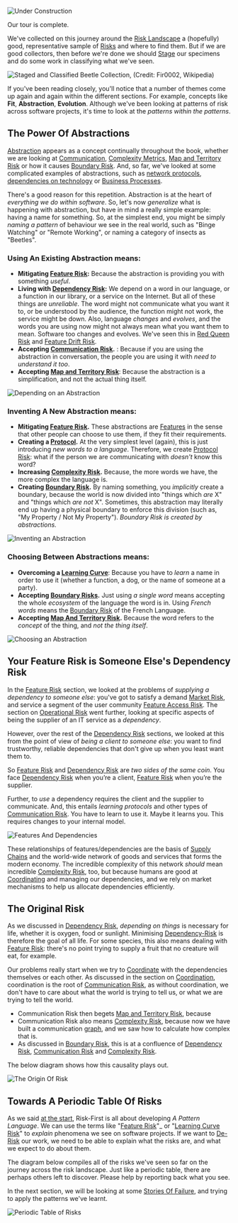 ![Under Construction](images/state/uc.png)

Our tour is complete.  

We've collected on this journey around the [Risk Landscape](Risk-Landscape) a (hopefully) good, representative sample of [Risks](Glossary#Risk) and where to find them.  But if we are good collectors, then before we're done we should [Stage](https://en.wikipedia.org/wiki/Entomological_equipment_for_mounting_and_storage) our specimens and do some work in classifying what we've seen.

![Staged and Classified Beetle Collection, (Credit: Fir0002, Wikipedia)](images/Beetle_collection.jpg)

If you've been reading closely, you'll notice that a number of themes come up again and again within the different sections.   For example, concepts like **Fit**, **Abstraction**, **Evolution**.  Although we've been looking at patterns of risk across software projects, it's time to look at the _patterns within the patterns_. 

## The Power Of Abstractions

[Abstraction](Glossary#abstraction) appears as a concept continually throughout the book, whether we are looking at [Communication](Communication-Risk), [Complexity Metrics](Complexity-Risk#kolmogorov-complexity), [Map and Territory Risk](Map-And-Territory-Risk) or how it causes [Boundary Risk](Boundary-Risk).  And, so far, we've looked at some complicated examples of abstractions, such as [network protocols](Communication-Risk#network), [dependencies on technology](Software-Dependency-Risk#software-tools) or [Business Processes](Process-Risk#the-purpose-of-process).

There's a good reason for this repetition.   Abstraction is at the heart of _everything we do within software_.  So, let's now _generalize_ what is happening with abstraction, but have in mind a really simple example:  having a name for something.   So, at the simplest end, you might be simply _naming a pattern_ of behaviour we see in the real world, such as "Binge Watching" or "Remote Working", or naming a category of insects as "Beetles".

### Using An Existing Abstraction means:

 - **Mitigating [Feature Risk]():** Because the abstraction is providing you with something _useful_.
 - **Living with [Dependency Risk]():**  We depend on a word in our language, or a function in our library, or a service on the Internet.  But all of these things are _unreliable_.  The word might not communicate what you want it to, or be understood by the audience, the function might not work, the service might be down.  Also, language _changes_ and _evolves_, and the words you are using now might not always mean what you want them to mean.  Software too changes and evolves.  We've seen this in [Red Queen Risk](Scarcity-Risk#red-queen-risk) and [Feature Drift Risk](Feature-Risk#feature-drift-risk).
 - **Accepting [Communication Risk](Communication-Risk).** : Because if you are using the abstraction in conversation, the people you are using it with _need to understand it too_. 
 - **Accepting [Map and Territory Risk](Map-And-Territory-Risk)**: Because the abstraction is a simplification, and not the actual thing itself.
 
![Depending on an Abstraction](images/generated/staging-and-classifying/depending-abstraction.png)

### Inventing A New Abstraction means:  

- **Mitigating [Feature Risk](Feature-Risk).**  These abstractions are [Features](Feature-Risk) in the sense that other people can choose to use them, if they fit their requirements.  
- **Creating a [Protocol](Communication-Risk#protocol).**  At the very simplest level (again), this is just introducing _new words to a language_.   Therefore, we create [Protocol Risk](Communication-Risk#protocol-risk):  what if the person we are communicating with _doesn't_ know this word?  
- **Increasing [Complexity Risk](Complexity-Risk).** Because, the more words we have, the more complex the language is.
- **Creating [Boundary Risk](Boundary-Risk).**  By naming something, you _implicitly_ create a boundary, because the world is now divided into "things which _are_ X" and "things which _are not_ X".   Sometimes, this abstraction may literally end up having a physical boundary to enforce this division (such as, "My Property / Not My Property"). _Boundary Risk is created by abstractions._
    
![Inventing an Abstraction](images/generated/staging-and-classifying/inventing-abstraction.png)

### Choosing Between Abstractions means:

 - **Overcoming a [Learning Curve](Communication-Risk#learning-curve)**:  Because you have to _learn_ a name in order to use it (whether a function, a dog, or the name of someone at a party).
 - **Accepting [Boundary Risks](Boundary-Risk).**  Just using _a single word_ means accepting the whole _ecosystem_ of the language the word is in.  Using _French words_ means the [Boundary Risk](Boundary-Risk) of the French Language. 
 - **Accepting [Map And Territory Risk]().** Because the word refers to the _concept_ of the thing, and _not the thing itself_.

![Choosing an Abstraction](images/generated/staging-and-classifying/choosing-abstraction.png)

## Your Feature Risk is Someone Else's Dependency Risk

In the [Feature Risk](Feature-Risk) section, we looked at the problems of _supplying a dependency to someone else_:  you've got to satisfy a demand [Market Risk](Feature-Risk#market-risk), and service a segment of the user community [Feature Access Risk](Feature-Risk#feature-access-risk).  The section on [Operational Risk](Operational-Risk) went further, looking at specific aspects of being the supplier of an IT service as a _dependency_.  

However, over the rest of the [Dependency Risk](Dependency-Risk) sections, we looked at this from the point of view of _being a client to someone else_:  you want to find trustworthy, reliable dependencies that don't give up when you least want them to.

So [Feature Risk](Feature-Risk) and [Dependency Risk](Dependency-Risk) are _two sides of the same coin_.  You face [Dependency Risk](Dependency-Risk) when you’re a client, [Feature Risk](Feature-Risk) when you’re the supplier.   

Further, to _use_ a dependency requires the client and the supplier to communicate.  And, this entails _learning protocols_ and other types of [Communication Risk](Communication-Risk).    You have to learn to use it.  Maybe it learns you.  This requires changes to your internal model.  

![Features And Dependencies](images/generated/staging-and-classifying/features-and-dependencies.png)

These relationships of features/dependencies are the basis of [Supply Chains](https://en.wikipedia.org/wiki/Supply_chain) and the world-wide network of goods and services that forms the modern economy.  The incredible complexity of this network _should_ mean incredible [Complexity Risk](Complexity-Risk), too, but because humans are good at [Coordinating](Coordination-Risk) and managing our dependencies, and we rely on market mechanisms to help us allocate dependencies efficiently.

## The Original Risk

As we discussed in [Dependency Risk](Dependency-Risk), _depending on things_ is necessary for life, whether it is oxygen, food or sunlight.  Minimising [Dependency-Risk](Dependency-Risk) is therefore the goal of all life.  For some species, this also means dealing with [Feature Risk](Feature-Risk):  there's no point trying to supply a fruit that no creature will eat, for example.

Our problems really start when we try to [Coordinate](Coordination-Risk) with the dependencies themselves or each other.  As discussed in the section on [Coordination](Coordination-Risk), coordination is the root of [Communication Risk](Communication-Risk), as without coordination, we don't have to care about what the world is trying to tell us, or what we are trying to tell the world.

 - Communication Risk then begets [Map and Territory Risk](Map-And-Territory-Risk), because 
 - Communication Risk also means [Complexity Risk](Complexity-Risk), because now we have built a communication [graph](Complexity-Risk#connectivity), and we saw how to calculate how complex that is. 
 - As discussed in [Boundary Risk](Boundary-Risk), this is at a confluence of [Dependency Risk](Dependency-Risk), [Communication Risk](Communication-Risk) and [Complexity Risk](Complexity-Risk).
 
The below diagram shows how this causality plays out.
 
![The Origin Of Risk](images/generated/staging-and-classifying/origin-of-risk.png)

## Towards A Periodic Table Of Risks

As we said [at the start](A-Pattern-Language), Risk-First is all about developing _A Pattern Language_.  We can use the terms like "[Feature Risk](Feature-Risk)"_ or "[Learning Curve Risk](Communication-Risk#learning-curve-risk)" to _explain_ phenomena we see on software projects.   If we want to [De-Risk](De-Risking) our work, we need to be able to explain what the risks are, and what we expect to do about them.

The diagram below compiles all of the risks we've seen so far on the journey across the risk landscape.  Just like a periodic table, there are perhaps others left to discover.   Please help by reporting back what you see.

In the next section, we will be looking at some [Stories Of Failure](Stories-Of-Failure), and trying to apply the patterns we've learnt.

![Periodic Table of Risks](images/generated/staging-and-classifying/periodic-table-large.png)

